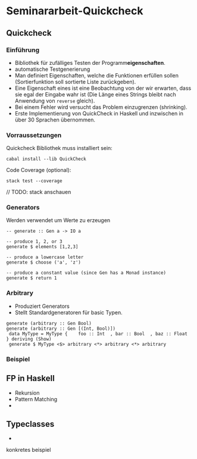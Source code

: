 # Seminararbeit-Quickcheck

## Quickcheck
### Einführung
- Bibliothek für zufälliges Testen der Programm**eigenschaften**.
- automatische Testgenerierung
- Man definiert Eigenschaften, welche die Funktionen erfüllen sollen (Sortierfunktion soll sortierte Liste zurückgeben).
- Eine Eigenschaft eines ist eine Beobachtung von der wir erwarten, dass sie egal der Eingabe wahr ist (Die Länge eines Strings bleibt nach Anwendung von `reverse` gleich).
- Bei einem Fehler wird versucht das Problem einzugrenzen (shrinking).
- Erste Implementierung von QuickCheck in Haskell und inzwischen in über 30 Sprachen übernommen.

### Vorraussetzungen
Quickcheck Bibliothek muss installiert sein:
```
cabal install --lib QuickCheck
```

Code Coverage (optional):
```
stack test --coverage
```
// TODO: stack anschauen

### Generators
Werden verwendet um Werte zu erzeugen
```
-- generate :: Gen a -> IO a

-- produce 1, 2, or 3
generate $ elements [1,2,3]

-- produce a lowercase letter
generate $ choose ('a', 'z')

-- produce a constant value (since Gen has a Monad instance)
generate $ return 1
```

### Arbitrary
- Produziert Generators
- Stellt Standardgeneratoren für basic Typen.

```
generate (arbitrary :: Gen Bool)
generate (arbitrary :: Gen [(Int, Bool)])
 data MyType = MyType {    foo :: Int  , bar :: Bool  , baz :: Float  } deriving (Show)
 generate $ MyType <$> arbitrary <*> arbitrary <*> arbitrary
```


### Beispiel


## FP in Haskell
- Rekursion
- Pattern Matching
- 

## Typeclasses
- 

konkretes beispiel
